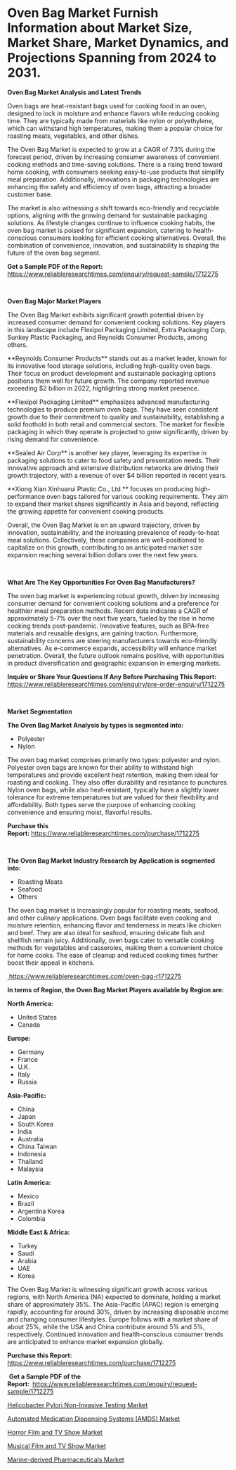 <p><h1>Oven Bag Market Furnish Information about Market Size, Market Share, Market Dynamics, and Projections Spanning from 2024 to 2031.</h1></p><p><strong>Oven Bag Market Analysis and Latest Trends</strong></p>
<p><p>Oven bags are heat-resistant bags used for cooking food in an oven, designed to lock in moisture and enhance flavors while reducing cooking time. They are typically made from materials like nylon or polyethylene, which can withstand high temperatures, making them a popular choice for roasting meats, vegetables, and other dishes.</p><p>The Oven Bag Market is expected to grow at a CAGR of 7.3% during the forecast period, driven by increasing consumer awareness of convenient cooking methods and time-saving solutions. There is a rising trend toward home cooking, with consumers seeking easy-to-use products that simplify meal preparation. Additionally, innovations in packaging technologies are enhancing the safety and efficiency of oven bags, attracting a broader customer base.</p><p>The market is also witnessing a shift towards eco-friendly and recyclable options, aligning with the growing demand for sustainable packaging solutions. As lifestyle changes continue to influence cooking habits, the oven bag market is poised for significant expansion, catering to health-conscious consumers looking for efficient cooking alternatives. Overall, the combination of convenience, innovation, and sustainability is shaping the future of the oven bag segment.</p></p>
<p><strong>Get a Sample PDF of the Report:&nbsp;</strong> <a href="https://www.reliableresearchtimes.com/enquiry/request-sample/1712275?utm_campaign=1572&utm_medium=2&utm_source=Github&utm_content=ia&utm_term=22102024&utm_id=oven-bag">https://www.reliableresearchtimes.com/enquiry/request-sample/1712275</a></p>
<p>&nbsp;</p>
<p><strong>Oven Bag Major Market Players</strong></p>
<p><p>The Oven Bag Market exhibits significant growth potential driven by increased consumer demand for convenient cooking solutions. Key players in this landscape include Flexipol Packaging Limited, Extra Packaging Corp, Sunkey Plastic Packaging, and Reynolds Consumer Products, among others.</p><p>**Reynolds Consumer Products** stands out as a market leader, known for its innovative food storage solutions, including high-quality oven bags. Their focus on product development and sustainable packaging options positions them well for future growth. The company reported revenue exceeding $2 billion in 2022, highlighting strong market presence.</p><p>**Flexipol Packaging Limited** emphasizes advanced manufacturing technologies to produce premium oven bags. They have seen consistent growth due to their commitment to quality and sustainability, establishing a solid foothold in both retail and commercial sectors. The market for flexible packaging in which they operate is projected to grow significantly, driven by rising demand for convenience.</p><p>**Sealed Air Corp** is another key player, leveraging its expertise in packaging solutions to cater to food safety and presentation needs. Their innovative approach and extensive distribution networks are driving their growth trajectory, with a revenue of over $4 billion reported in recent years.</p><p>**Xiong Xian Xinhuarui Plastic Co., Ltd.** focuses on producing high-performance oven bags tailored for various cooking requirements. They aim to expand their market shares significantly in Asia and beyond, reflecting the growing appetite for convenient cooking products.</p><p>Overall, the Oven Bag Market is on an upward trajectory, driven by innovation, sustainability, and the increasing prevalence of ready-to-heat meal solutions. Collectively, these companies are well-positioned to capitalize on this growth, contributing to an anticipated market size expansion reaching several billion dollars over the next few years.</p></p>
<p>&nbsp;</p>
<p><strong>What Are The Key Opportunities For Oven Bag Manufacturers?</strong></p>
<p><p>The oven bag market is experiencing robust growth, driven by increasing consumer demand for convenient cooking solutions and a preference for healthier meal preparation methods. Recent data indicates a CAGR of approximately 5-7% over the next five years, fueled by the rise in home cooking trends post-pandemic. Innovative features, such as BPA-free materials and reusable designs, are gaining traction. Furthermore, sustainability concerns are steering manufacturers towards eco-friendly alternatives. As e-commerce expands, accessibility will enhance market penetration. Overall, the future outlook remains positive, with opportunities in product diversification and geographic expansion in emerging markets.</p></p>
<p><strong>Inquire or Share Your Questions If Any Before Purchasing This Report:</strong> <a href="https://www.reliableresearchtimes.com/enquiry/pre-order-enquiry/1712275?utm_campaign=1572&utm_medium=2&utm_source=Github&utm_content=ia&utm_term=22102024&utm_id=oven-bag">https://www.reliableresearchtimes.com/enquiry/pre-order-enquiry/1712275</a></p>
<p>&nbsp;</p>
<p><strong>Market Segmentation</strong></p>
<p><strong>The Oven Bag Market Analysis by types is segmented into:</strong></p>
<p><ul><li>Polyester</li><li>Nylon</li></ul></p>
<p><p>The oven bag market comprises primarily two types: polyester and nylon. Polyester oven bags are known for their ability to withstand high temperatures and provide excellent heat retention, making them ideal for roasting and cooking. They also offer durability and resistance to punctures. Nylon oven bags, while also heat-resistant, typically have a slightly lower tolerance for extreme temperatures but are valued for their flexibility and affordability. Both types serve the purpose of enhancing cooking convenience and ensuring moist, flavorful results.</p></p>
<p><strong>Purchase this Report:&nbsp;</strong><a href="https://www.reliableresearchtimes.com/purchase/1712275?utm_campaign=1572&utm_medium=2&utm_source=Github&utm_content=ia&utm_term=22102024&utm_id=oven-bag">https://www.reliableresearchtimes.com/purchase/1712275</a></p>
<p>&nbsp;</p>
<p><strong>The Oven Bag Market Industry Research by Application is segmented into:</strong></p>
<p><ul><li>Roasting Meats</li><li>Seafood</li><li>Others</li></ul></p>
<p><p>The oven bag market is increasingly popular for roasting meats, seafood, and other culinary applications. Oven bags facilitate even cooking and moisture retention, enhancing flavor and tenderness in meats like chicken and beef. They are also ideal for seafood, ensuring delicate fish and shellfish remain juicy. Additionally, oven bags cater to versatile cooking methods for vegetables and casseroles, making them a convenient choice for home cooks. The ease of cleanup and reduced cooking times further boost their appeal in kitchens.</p></p>
<p><a href="https://www.reliableresearchtimes.com/oven-bag-r1712275?utm_campaign=1572&utm_medium=2&utm_source=Github&utm_content=ia&utm_term=22102024&utm_id=oven-bag">&nbsp;https://www.reliableresearchtimes.com/oven-bag-r1712275</a></p>
<p><strong>In terms of Region, the Oven Bag Market Players available by Region are:</strong></p>
<p>
    <p> <strong> North America: </strong>
        <ul>
            <li>United States</li>
            <li>Canada</li>
        </ul>
        </p> 
    <p> <strong> Europe: </strong>
        <ul>
            <li>Germany</li>
            <li>France</li>
            <li>U.K.</li>
            <li>Italy</li>
            <li>Russia</li>
        </ul>
        </p> 
    <p> <strong> Asia-Pacific: </strong>
        <ul>
            <li>China</li>
            <li>Japan</li>
            <li>South Korea</li>
            <li>India</li>
            <li>Australia</li>
            <li>China Taiwan</li>
            <li>Indonesia</li>
            <li>Thailand</li>
            <li>Malaysia</li>
        </ul>
        </p> 
    <p> <strong> Latin America: </strong>
        <ul>
            <li>Mexico</li>
            <li>Brazil</li>
            <li>Argentina Korea</li>
            <li>Colombia</li>
        </ul>
        </p> 
    <p> <strong> Middle East & Africa: </strong>
        <ul>
            <li>Turkey</li>
            <li>Saudi</li>
            <li>Arabia</li>
            <li>UAE</li>
            <li>Korea</li>
        </ul>
    </p>
    </p>
<p><p>The Oven Bag Market is witnessing significant growth across various regions, with North America (NA) expected to dominate, holding a market share of approximately 35%. The Asia-Pacific (APAC) region is emerging rapidly, accounting for around 30%, driven by increasing disposable income and changing consumer lifestyles. Europe follows with a market share of about 25%, while the USA and China contribute around 5% and 5%, respectively. Continued innovation and health-conscious consumer trends are anticipated to enhance market expansion globally.</p></p>
<p><strong>Purchase this Report: </strong><a href="https://www.reliableresearchtimes.com/purchase/1712275?utm_campaign=1572&utm_medium=2&utm_source=Github&utm_content=ia&utm_term=22102024&utm_id=oven-bag">https://www.reliableresearchtimes.com/purchase/1712275</a></p>
<p>&nbsp;<strong>Get a Sample PDF of the Report:&nbsp;&nbsp;</strong><a href="https://www.reliableresearchtimes.com/enquiry/request-sample/1712275?utm_campaign=1572&utm_medium=2&utm_source=Github&utm_content=ia&utm_term=22102024&utm_id=oven-bag">https://www.reliableresearchtimes.com/enquiry/request-sample/1712275</a></p>
<p><strong></strong></p>
<p><p><a href="https://www.linkedin.com/pulse/helicobacter-pylori-non-invasive-testing-market-size-growth-industry-iz2hc?utm_campaign=1572&utm_medium=2&utm_source=Github&utm_content=ia&utm_term=22102024&utm_id=oven-bag">Helicobacter Pylori Non-Invasive Testing Market</a></p><p><a href="https://www.linkedin.com/pulse/navigating-global-automated-medication-dispensing-systems-amds-livrc?utm_campaign=1572&utm_medium=2&utm_source=Github&utm_content=ia&utm_term=22102024&utm_id=oven-bag">Automated Medication Dispensing Systems (AMDS) Market</a></p><p><a href="https://www.linkedin.com/pulse/strategic-forecast-horror-film-tv-show-market-growth-trends-ttnaf?utm_campaign=1572&utm_medium=2&utm_source=Github&utm_content=ia&utm_term=22102024&utm_id=oven-bag">Horror Film and TV Show Market</a></p><p><a href="https://www.linkedin.com/pulse/musical-film-tv-show-market-revolution-2024-2031-trends-shaping-2dwsf?utm_campaign=1572&utm_medium=2&utm_source=Github&utm_content=ia&utm_term=22102024&utm_id=oven-bag">Musical Film and TV Show Market</a></p><p><a href="https://www.linkedin.com/pulse/marine-derived-pharmaceuticals-industry-analysis-report-market-fqpfc?utm_campaign=1572&utm_medium=2&utm_source=Github&utm_content=ia&utm_term=22102024&utm_id=oven-bag">Marine-derived Pharmaceuticals Market</a></p></p>